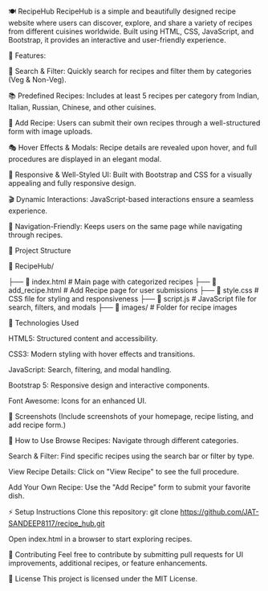 🍽️ RecipeHub
RecipeHub is a simple and beautifully designed recipe website where users can discover, explore, and share a variety of recipes from different cuisines worldwide. Built using HTML, CSS, JavaScript, and Bootstrap, it provides an interactive and user-friendly experience.

🌟 Features:

🔎 Search & Filter: Quickly search for recipes and filter them by categories (Veg & Non-Veg).

📚 Predefined Recipes: Includes at least 5 recipes per category from Indian, Italian, Russian, Chinese, and other cuisines.

📝 Add Recipe: Users can submit their own recipes through a well-structured form with image uploads.

🎭 Hover Effects & Modals: Recipe details are revealed upon hover, and full procedures are displayed in an elegant modal.

🎨 Responsive & Well-Styled UI: Built with Bootstrap and CSS for a visually appealing and fully responsive design.

🎬 Dynamic Interactions: JavaScript-based interactions ensure a seamless experience.

🔗 Navigation-Friendly: Keeps users on the same page while navigating through recipes.

📂 Project Structure

📁 RecipeHub/

├── 📄 index.html         # Main page with categorized recipes
├── 📄 add_recipe.html    # Add Recipe page for user submissions
├── 📄 style.css         # CSS file for styling and responsiveness
├── 📄 script.js         # JavaScript file for search, filters, and modals
├── 📁 images/           # Folder for recipe images


🚀 Technologies Used


HTML5: Structured content and accessibility.

CSS3: Modern styling with hover effects and transitions.

JavaScript: Search, filtering, and modal handling.

Bootstrap 5: Responsive design and interactive components.

Font Awesome: Icons for an enhanced UI.

📸 Screenshots
(Include screenshots of your homepage, recipe listing, and add recipe form.)

🎯 How to Use
Browse Recipes: Navigate through different categories.

Search & Filter: Find specific recipes using the search bar or filter by type.

View Recipe Details: Click on "View Recipe" to see the full procedure.

Add Your Own Recipe: Use the "Add Recipe" form to submit your favorite dish.

⚡ Setup Instructions
Clone this repository:
git clone https://github.com/JAT-SANDEEP8117/recipe_hub.git

Open index.html in a browser to start exploring recipes.

🤝 Contributing
Feel free to contribute by submitting pull requests for UI improvements, additional recipes, or feature enhancements.

📜 License
This project is licensed under the MIT License.

